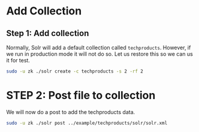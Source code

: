 # Add Collection

## Step 1: Add collection

Normally, Solr will add a default collection called `techproducts`.  However, if we run in production mode it will not do so. Let us restore this so we can us it for test.

```bash
sudo -u zk ./solr create -c techproducts -s 2 -rf 2
```


# STEP 2: Post file to collection


We will now do a post to add the techproducts data.

```bash
sudo -u zk ./solr post ../example/techproducts/solr/solr.xml
```
